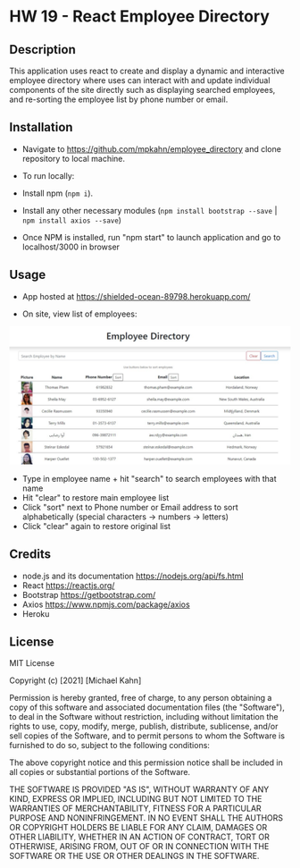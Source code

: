 #  HW 19 - React Employee Directory 

## Description

This application uses react to create and display a dynamic and interactive employee directory where uses can interact with and update individual components of the site directly such as displaying searched employees, and re-sorting the employee list by phone number or email.

## Installation

* Navigate to https://github.com/mpkahn/employee_directory and clone repository to local machine.

* To run locally: 
* Install npm (`npm i`). 
* Install any other necessary modules (`npm install bootstrap --save` | `npm install axios --save`)
* Once NPM is installed, run "npm start" to launch application and go to localhost/3000 in browser

## Usage 

* App hosted at https://shielded-ocean-89798.herokuapp.com/

* On site, view list of employees:

![main page](assets/images/img1.jpg)
* Type in employee name + hit "search" to search employees with that name
* Hit "clear" to restore main employee list
* Click "sort" next to Phone number or Email address to sort alphabetically (special characters -> numbers -> letters)
* Click "clear" again to restore original list


## Credits

* node.js and its documentation https://nodejs.org/api/fs.html 
* React https://reactjs.org/
* Bootstrap https://getbootstrap.com/
* Axios https://www.npmjs.com/package/axios
* Heroku


## License

MIT License

Copyright (c) [2021] [Michael Kahn]

Permission is hereby granted, free of charge, to any person obtaining a copy
of this software and associated documentation files (the "Software"), to deal
in the Software without restriction, including without limitation the rights
to use, copy, modify, merge, publish, distribute, sublicense, and/or sell
copies of the Software, and to permit persons to whom the Software is
furnished to do so, subject to the following conditions:

The above copyright notice and this permission notice shall be included in all
copies or substantial portions of the Software.

THE SOFTWARE IS PROVIDED "AS IS", WITHOUT WARRANTY OF ANY KIND, EXPRESS OR
IMPLIED, INCLUDING BUT NOT LIMITED TO THE WARRANTIES OF MERCHANTABILITY,
FITNESS FOR A PARTICULAR PURPOSE AND NONINFRINGEMENT. IN NO EVENT SHALL THE
AUTHORS OR COPYRIGHT HOLDERS BE LIABLE FOR ANY CLAIM, DAMAGES OR OTHER
LIABILITY, WHETHER IN AN ACTION OF CONTRACT, TORT OR OTHERWISE, ARISING FROM,
OUT OF OR IN CONNECTION WITH THE SOFTWARE OR THE USE OR OTHER DEALINGS IN THE
SOFTWARE.


